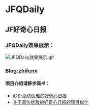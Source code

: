 # JFQDaily
## JF好奇心日报


### JFQDaily效果展示：

![JFQDaily效果展示.gif](http://upload-images.jianshu.io/upload_images/1707533-1bd7aa47bba3445e.gif?imageMogr2/auto-orient/strip)

### Blog:[zhifenx](http://www.jianshu.com/users/aef0f8eebe6d/latest_articles)

#### 项目介绍请移步简书：
*	[iOS-高仿优雅的好奇心日报](http://www.jianshu.com/p/18d1df6d7e70)
*	[关于高仿优雅的好奇心日报的项目优化](http://www.jianshu.com/p/d77136982b58)